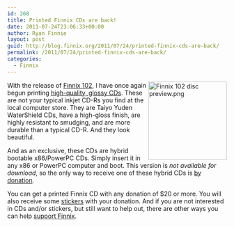 ```yaml
---
id: 268
title: Printed Finnix CDs are back!
date: 2011-07-24T23:06:33+00:00
author: Ryan Finnie
layout: post
guid: http://blog.finnix.org/2011/07/24/printed-finnix-cds-are-back/
permalink: /2011/07/24/printed-finnix-cds-are-back/
categories:
  - Finnix
---
```

<div style="float: right;">
  <a href="http://www.finnix.org/File:Finnix_102_disc_preview.png"><img width="180" height="180" src="http://www.finnix.org/w/images/thumb/4/4f/Finnix_102_disc_preview.png/180px-Finnix_102_disc_preview.png" alt="Finnix 102 disc preview.png" style="border: 0;" /></a>
</div>

With the release of [Finnix 102](http://www.finnix.org/Finnix_102_release_notes), I have once again begun printing [high-quality, glossy CDs](http://www.finnix.org/Support_Finnix#Printed_Finnix_CD). These are not your typical inkjet CD-Rs you find at the local computer store. They are Taiyo Yuden WaterShield CDs, have a high-gloss finish, are highly resistant to smudging, and are more durable than a typical CD-R. And they look beautiful.

And as an exclusive, these CDs are hybrid bootable x86/PowerPC CDs. Simply insert it in any x86 or PowerPC computer and boot. This version is _not available for download_, so the only way to receive one of these hybrid CDs is [by donation](http://www.finnix.org/Support_Finnix#Printed_Finnix_CD).

You can get a printed Finnix CD with any donation of $20 or more. You will also receive some [stickers](http://www.finnix.org/Free_stickers) with your donation. And if you are not interested in CDs and/or stickers, but still want to help out, there are other ways you can help [support Finnix](http://www.finnix.org/Support_Finnix).
